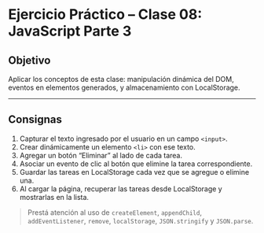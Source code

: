# Ejercicio Práctico – Clase 08: JavaScript Parte 3

## Objetivo

Aplicar los conceptos de esta clase: manipulación dinámica del DOM, eventos en elementos generados, y almacenamiento con LocalStorage.

---

## Consignas

1. Capturar el texto ingresado por el usuario en un campo `<input>`.
2. Crear dinámicamente un elemento `<li>` con ese texto.
3. Agregar un botón “Eliminar” al lado de cada tarea.
4. Asociar un evento de clic al botón que elimine la tarea correspondiente.
5. Guardar las tareas en LocalStorage cada vez que se agregue o elimine una.
6. Al cargar la página, recuperar las tareas desde LocalStorage y mostrarlas en la lista.

> Prestá atención al uso de `createElement`, `appendChild`, `addEventListener`, `remove`, `localStorage`, `JSON.stringify` y `JSON.parse`.
